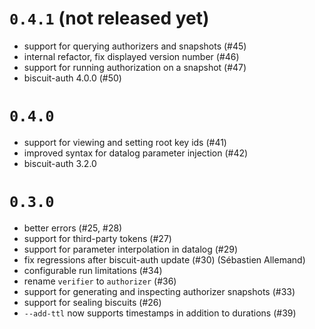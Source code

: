 # `0.4.1` (not released yet)

- support for querying authorizers and snapshots (#45)
- internal refactor, fix displayed version number (#46)
- support for running authorization on a snapshot (#47)
- biscuit-auth 4.0.0 (#50)

# `0.4.0`

- support for viewing and setting root key ids (#41)
- improved syntax for datalog parameter injection (#42)
- biscuit-auth 3.2.0

# `0.3.0`

- better errors (#25, #28)
- support for third-party tokens (#27)
- support for parameter interpolation in datalog (#29)
- fix regressions after biscuit-auth update (#30) (Sébastien Allemand)
- configurable run limitations (#34)
- rename `verifier` to `authorizer` (#36)
- support for generating and inspecting authorizer snapshots (#33)
- support for sealing biscuits (#26)
- `--add-ttl` now supports timestamps in addition to durations (#39)
